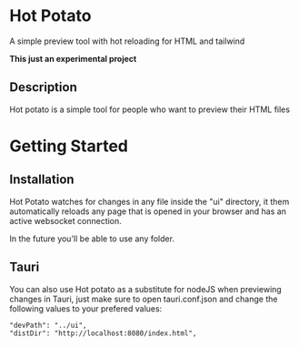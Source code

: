 # Hot Potato
A simple preview tool with hot reloading for HTML and tailwind

**This just an experimental project**
## Description
Hot potato is a simple tool for people who want to preview their HTML files
# Getting Started
## Installation
Hot Potato watches for changes in any file inside the "ui" directory, it them automatically reloads any page that is opened in your browser and has an active websocket connection.

In the future you'll be able to use any folder.

## Tauri
You can also use Hot potato as a substitute for nodeJS when previewing changes in Tauri, just make sure to open tauri.conf.json and change the following values to your prefered values:
```
"devPath": "../ui",
"distDir": "http://localhost:8080/index.html",
```
